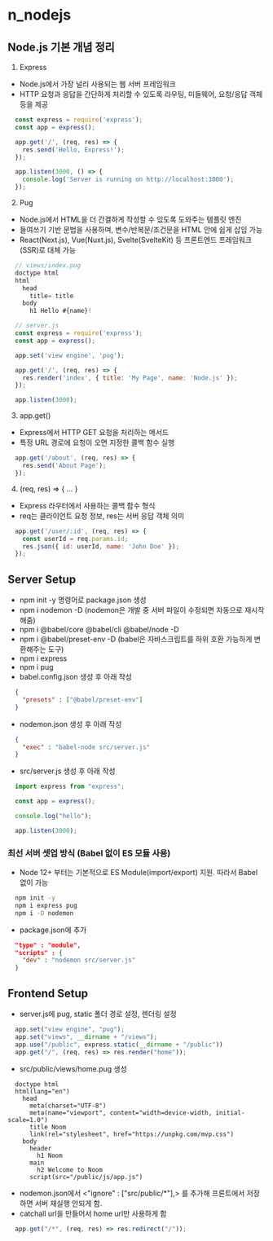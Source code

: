 # n_nodejs
## Node.js 기본 개념 정리
1. Express
  - Node.js에서 가장 널리 사용되는 웹 서버 프레임워크
  - HTTP 요청과 응답을 간단하게 처리할 수 있도록 라우팅, 미들웨어, 요청/응답 객체 등을 제공
  ```js
    const express = require('express');
    const app = express();

    app.get('/', (req, res) => {
      res.send('Hello, Express!');
    });

    app.listen(3000, () => {
      console.log('Server is running on http://localhost:3000');
    });
  ```

2. Pug
  - Node.js에서 HTML을 더 간결하게 작성할 수 있도록 도와주는 템플릿 엔진
  - 들여쓰기 기반 문법을 사용하며, 변수/반복문/조건문을 HTML 안에 쉽게 삽입 가능
  - React(Next.js), Vue(Nuxt.js), Svelte(SvelteKit) 등 프론트엔드 프레임워크(SSR)로 대체 가능
  ```js
    // views/index.pug
    doctype html
    html
      head
        title= title
      body
        h1 Hello #{name}!

    // server.js
    const express = require('express');
    const app = express();

    app.set('view engine', 'pug');

    app.get('/', (req, res) => {
      res.render('index', { title: 'My Page', name: 'Node.js' });
    });

    app.listen(3000);
  ```

3. app.get()
  - Express에서 HTTP GET 요청을 처리하는 메서드
  - 특정 URL 경로에 요청이 오면 지정한 콜백 함수 실행
  ```js
    app.get('/about', (req, res) => {
      res.send('About Page');
    });
  ```

4. (req, res) => { ... }
  - Express 라우터에서 사용하는 콜백 함수 형식
  - req는 클라이언트 요청 정보, res는 서버 응답 객체 의미
  ```js
    app.get('/user/:id', (req, res) => {
      const userId = req.params.id;
      res.json({ id: userId, name: 'John Doe' });
    });
  ```

## Server Setup
- npm init -y 명령어로 package.json 생성
- npm i nodemon -D (nodemon은 개발 중 서버 파일이 수정되면 자동으로 재시작해줌)
- npm i @babel/core @babel/cli @babel/node -D
- npm i @babel/preset-env -D (babel은 자바스크립트를 하위 호환 가능하게 변환해주는 도구)
- npm i express
- npm i pug
- babel.config.json 생성 후 아래 작성
```json
  {
    "presets" : ["@babel/preset-env"]
  }
```
- nodemon.json 생성 후 아래 작성
```json
  {
    "exec" : "babel-node src/server.js"
  }
```
- src/server.js 생성 후 아래 작성
```js
  import express from "express";

  const app = express();

  console.log("hello");

  app.listen(3000);
```

  ### 최선 서버 셋업 방식 (Babel 없이 ES 모듈 사용)
  - Node 12+ 부터는 기본적으로 ES Module(import/export) 지원. 따라서 Babel 없이 가능
  ```bash
    npm init -y
    npm i express pug
    npm i -D nodemon
  ```
  - package.json에 추가
  ```json
    "type" : "module",
    "scripts" : {
      "dev" : "nodemon src/server.js"
    }
  ```

## Frontend Setup
- server.js에 pug, static 폴더 경로 설정, 렌더링 설정
```js
  app.set("view engine", "pug");
  app.set("views", __dirname + "/views");
  app.use("/public", express.static(__dirname + "/public"))
  app.get("/", (req, res) => res.render("home"));
```
- src/public/views/home.pug 생성
```pug
  doctype html
  html(lang="en")
    head
      meta(charset="UTF-8")
      meta(name="viewport", content="width=device-width, initial-scale=1.0")
      title Noom
      link(rel="stylesheet", href="https://unpkg.com/mvp.css")
    body 
      header 
        h1 Noom
      main 
        h2 Welcome to Noom
      script(src="/public/js/app.js") 
```
- nodemon.json에서 <"ignore" : ["src/public/*"],> 를 추가해 프론트에서 저장하면 서버 재실행 안되게 함.
- catchall url을 만들어서 home url만 사용하게 함
```js
  app.get("/*", (req, res) => res.redirect("/"));
```